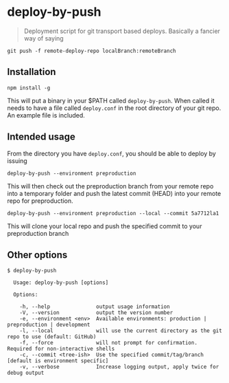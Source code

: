 # deploy-by-push

> Deployment script for git transport based deploys. Basically a fancier way of 
> saying 
```
git push -f remote-deploy-repo localBranch:remoteBranch
```

## Installation

```
npm install -g
```
This will put a binary in your $PATH called `deploy-by-push`. When called it needs to have
a file called `deploy.conf` in the root directory of your git repo. An example file is included.

## Intended usage
From the directory you have `deploy.conf`, you should be able to deploy by issuing

```
deploy-by-push --environment preproduction
```

This will then check out the preproduction branch from your remote repo into a temporary folder
and push the latest commit (HEAD) into your remote repo for preproduction.


```
deploy-by-push --environment preproduction --local --commit 5a7712la1
```
This will clone your local repo and push the specified commit to your preproduction branch

## Other options

```
$ deploy-by-push

  Usage: deploy-by-push [options]

  Options:

    -h, --help               output usage information
    -V, --version            output the version number
    -e, --environment <env>  Available environments: production | preproduction | development
    -l, --local              will use the current directory as the git repo to use (default: GitHub)
    -f, --force              will not prompt for confirmation. Required for non-interactive shells
    -c, --commit <tree-ish>  Use the specified commit/tag/branch [default is environment specific]
    -v, --verbose            Increase logging output, apply twice for debug output
```

